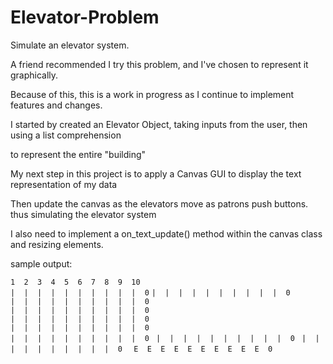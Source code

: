 Elevator-Problem
================

Simulate an elevator system.

A friend recommended I try this problem, and I've chosen to represent it graphically. 

Because of this, this is a work in progress as I continue to implement features and changes.

I started by created an Elevator Object, taking inputs from the user, then using a list comprehension

to represent the entire "building"

My next step in this project is to apply a Canvas GUI to display the text representation of my data

Then update the canvas as the elevators move as patrons push buttons. thus simulating the elevator system

I also need to implement a on_text_update() method within the canvas class and resizing elements.

sample output:

```1  2  3  4  5  6  7  8  9  10```   
```|  |  |  |  |  |  |  |  |  |  0```
```|  |  |  |  |  |  |  |  |  |  0```  
```|  |  |  |  |  |  |  |  |  |  0```  
```|  |  |  |  |  |  |  |  |  |  0```  
```|  |  |  |  |  |  |  |  |  |  0```  
```|  |  |  |  |  |  |  |  |  |  0```  
```|  |  |  |  |  |  |  |  |  |  0 ``` 
```|  |  |  |  |  |  |  |  |  |  0 ``` 
```|  |  |  |  |  |  |  |  |  |  0  ```
```E  E  E  E  E  E  E  E  E  E  0```
